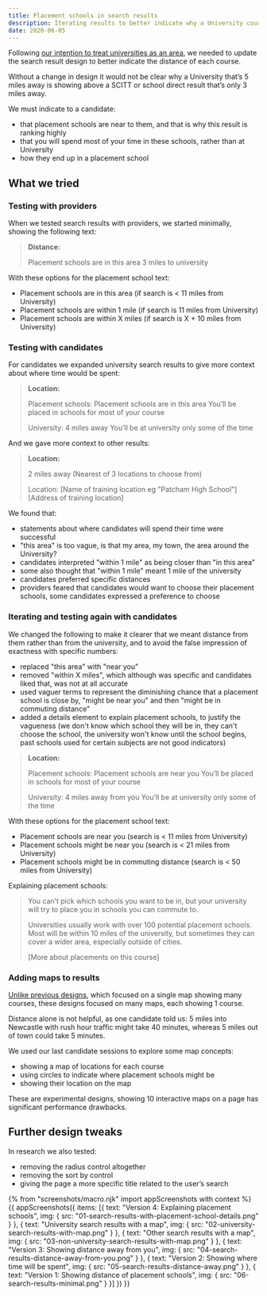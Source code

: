 ```yaml
---
title: Placement schools in search results
description: Iterating results to better indicate why a University course is near to a candidate and trying maps
date: 2020-06-05
---
```


Following [our intention to treat universities as an area](/find-teacher-training/universities-as-an-area/), we needed to update the search result design to better indicate the distance of each course.

Without a change in design it would not be clear why a University that’s 5 miles away is showing above a SCITT or school direct result that’s only 3 miles away.

We must indicate to a candidate:

* that placement schools are near to them, and that is why this result is ranking highly
* that you will spend most of your time in these schools, rather than at University
* how they end up in a placement school

## What we tried

### Testing with providers

When we tested search results with providers, we started minimally, showing the following text:

> __Distance:__
>
> Placement schools are in this area
> 3 miles to university

With these options for the placement school text:

* Placement schools are in this area (if search is < 11 miles from University)
* Placement schools are within 1 mile (if search is 11 miles from University)
* Placement schools are within X miles (if search is X + 10 miles from University)

### Testing with candidates

For candidates we expanded university search results to give more context about where time would be spent:

> __Location:__
>
> Placement schools:
> Placement schools are in this area
> You’ll be placed in schools for most of your course
>
> University:
> 4 miles away
> You’ll be at university only some of the time

And we gave more context to other results:

> __Location:__
>
> 2 miles away
> (Nearest of 3 locations to choose from)
>
> Location:
> [Name of training location eg "Patcham High School"]
> [Address of training location]

We found that:

* statements about where candidates will spend their time were successful
* "this area" is too vague, is that my area, my town, the area around the University?
* candidates interpreted "within 1 mile" as being closer than "in this area"
* some also thought that "within 1 mile" meant 1 mile of the university
* candidates preferred specific distances
* providers feared that candidates would want to choose their placement schools, some candidates expressed a preference to choose

### Iterating and testing again with candidates

We changed the following to make it clearer that we meant distance from them rather than from the university, and to avoid the false impression of exactness with specific numbers:

* replaced "this area" with "near you"
* removed "within X miles", which although was specific and candidates liked that, was not at all accurate
* used vaguer terms to represent the diminishing chance that a placement school is close by, "might be near you" and then "might be in commuting distance"
* added a details element to explain placement schools, to justify the vagueness (we don't know which school they will be in, they can't choose the school, the university won't know until the school begins, past schools used for certain subjects are not good indicators)

> __Location:__
>
> Placement schools:
> Placement schools are near you
> You’ll be placed in schools for most of your course
>
> University:
> 4 miles away from you
> You’ll be at university only some of the time

With these options for the placement school text:

* Placement schools are near you (search is < 11 miles from University)
* Placement schools might be near you (search is < 21 miles from University)
* Placement schools might be in commuting distance (search is < 50 miles from University)

Explaining placement schools:

> You can’t pick which schools you want to be in, but your university will try to place you in schools you can commute to.
>
> Universities usually work with over 100 potential placement schools. Most will be within 10 miles of the university, but sometimes they can cover a wider area, especially outside of cities.
>
> [More about placements on this course]

### Adding maps to results

[Unlike previous designs](/find-teacher-training/map-3/), which focused on a single map showing many courses, these designs focused on many maps, each showing 1 course.

Distance alone is not helpful, as one candidate told us: 5 miles into Newcastle with rush hour traffic might take 40 minutes, whereas 5 miles out of town could take 5 minutes.

We used our last candidate sessions to explore some map concepts:

* showing a map of locations for each course
* using circles to indicate where placement schools might be
* showing their location on the map

These are experimental designs, showing 10 interactive maps on a page has significant performance drawbacks.

## Further design tweaks

In research we also tested:

* removing the radius control altogether
* removing the sort by control
* giving the page a more specific title related to the user’s search

{% from "screenshots/macro.njk" import appScreenshots with context %}
{{ appScreenshots({
  items: [{
      text: "Version 4: Explaining placement schools",
      img: { src: "01-search-results-with-placement-school-details.png" }
    }, {
      text: "University search results with a map",
      img: { src: "02-university-search-results-with-map.png" }
    }, {
      text: "Other search results with a map",
      img: { src: "03-non-university-search-results-with-map.png" }
    }, {
      text: "Version 3: Showing distance away from you",
      img: { src: "04-search-results-distance-away-from-you.png" }
    }, {
      text: "Version 2: Showing where time will be spent",
      img: { src: "05-search-results-distance-away.png" }
    }, {
      text: "Version 1: Showing distance of placement schools",
      img: { src: "06-search-results-minimal.png" }
    }]
}) }}
